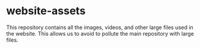 # website-assets
This repository contains all the images, videos, and other large files used in
the website. This allows us to avoid to pollute the main repository with large
files.
